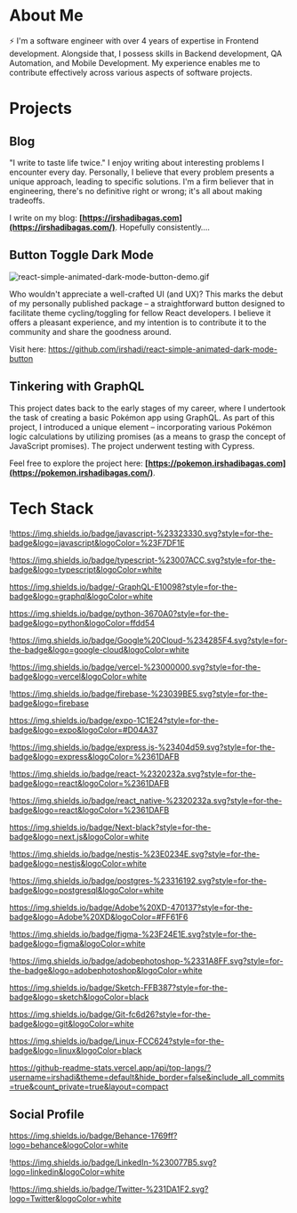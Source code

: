 # About Me

⚡ I'm a software engineer with over 4 years of expertise in Frontend development. Alongside that, I possess skills in Backend development, QA Automation, and Mobile Development. My experience enables me to contribute effectively across various aspects of software projects.

# Projects

## Blog

"I write to taste life twice." I enjoy writing about interesting problems I encounter every day. Personally, I believe that every problem presents a unique approach, leading to specific solutions. I'm a firm believer that in engineering, there's no definitive right or wrong; it's all about making tradeoffs.

I write on my blog: **[https://irshadibagas.com](https://irshadibagas.com/)**. Hopefully consistently….

## Button Toggle Dark Mode

![react-simple-animated-dark-mode-button-demo.gif](https://s3-us-west-2.amazonaws.com/secure.notion-static.com/34598770-eeda-4b07-af04-806c1d6e6fe8/react-simple-animated-dark-mode-button-demo.gif)

Who wouldn't appreciate a well-crafted UI (and UX)? This marks the debut of my personally published package – a straightforward button designed to facilitate theme cycling/toggling for fellow React developers. I believe it offers a pleasant experience, and my intention is to contribute it to the community and share the goodness around.

Visit here: https://github.com/irshadi/react-simple-animated-dark-mode-button

## Tinkering with GraphQL

This project dates back to the early stages of my career, where I undertook the task of creating a basic Pokémon app using GraphQL. As part of this project, I introduced a unique element – incorporating various Pokémon logic calculations by utilizing promises (as a means to grasp the concept of JavaScript promises). The project underwent testing with Cypress.

Feel free to explore the project here: **[https://pokemon.irshadibagas.com](https://pokemon.irshadibagas.com/)**.

# Tech Stack

!https://img.shields.io/badge/javascript-%23323330.svg?style=for-the-badge&logo=javascript&logoColor=%23F7DF1E

!https://img.shields.io/badge/typescript-%23007ACC.svg?style=for-the-badge&logo=typescript&logoColor=white

https://img.shields.io/badge/-GraphQL-E10098?style=for-the-badge&logo=graphql&logoColor=white

https://img.shields.io/badge/python-3670A0?style=for-the-badge&logo=python&logoColor=ffdd54

!https://img.shields.io/badge/Google%20Cloud-%234285F4.svg?style=for-the-badge&logo=google-cloud&logoColor=white

!https://img.shields.io/badge/vercel-%23000000.svg?style=for-the-badge&logo=vercel&logoColor=white

!https://img.shields.io/badge/firebase-%23039BE5.svg?style=for-the-badge&logo=firebase

https://img.shields.io/badge/expo-1C1E24?style=for-the-badge&logo=expo&logoColor=#D04A37

!https://img.shields.io/badge/express.js-%23404d59.svg?style=for-the-badge&logo=express&logoColor=%2361DAFB

!https://img.shields.io/badge/react-%2320232a.svg?style=for-the-badge&logo=react&logoColor=%2361DAFB

!https://img.shields.io/badge/react_native-%2320232a.svg?style=for-the-badge&logo=react&logoColor=%2361DAFB

https://img.shields.io/badge/Next-black?style=for-the-badge&logo=next.js&logoColor=white

!https://img.shields.io/badge/nestjs-%23E0234E.svg?style=for-the-badge&logo=nestjs&logoColor=white

!https://img.shields.io/badge/postgres-%23316192.svg?style=for-the-badge&logo=postgresql&logoColor=white

https://img.shields.io/badge/Adobe%20XD-470137?style=for-the-badge&logo=Adobe%20XD&logoColor=#FF61F6

!https://img.shields.io/badge/figma-%23F24E1E.svg?style=for-the-badge&logo=figma&logoColor=white

!https://img.shields.io/badge/adobephotoshop-%2331A8FF.svg?style=for-the-badge&logo=adobephotoshop&logoColor=white

https://img.shields.io/badge/Sketch-FFB387?style=for-the-badge&logo=sketch&logoColor=black

https://img.shields.io/badge/Git-fc6d26?style=for-the-badge&logo=git&logoColor=white

https://img.shields.io/badge/Linux-FCC624?style=for-the-badge&logo=linux&logoColor=black

https://github-readme-stats.vercel.app/api/top-langs/?username=irshadi&theme=default&hide_border=false&include_all_commits=true&count_private=true&layout=compact

## Social Profile

https://img.shields.io/badge/Behance-1769ff?logo=behance&logoColor=white

!https://img.shields.io/badge/LinkedIn-%230077B5.svg?logo=linkedin&logoColor=white

!https://img.shields.io/badge/Twitter-%231DA1F2.svg?logo=Twitter&logoColor=white

<!--
**irshadi/irshadi** is a ✨ _special_ ✨ repository because its `README.md` (this file) appears on your GitHub profile.

Here are some ideas to get you started:

- 🔭 I’m currently working on ...
- 🌱 I’m currently learning ...
- 👯 I’m looking to collaborate on ...
- 🤔 I’m looking for help with ...
- 💬 Ask me about ...
- 📫 How to reach me: ...
- 😄 Pronouns: ...
- ⚡ Fun fact: ...
-->
